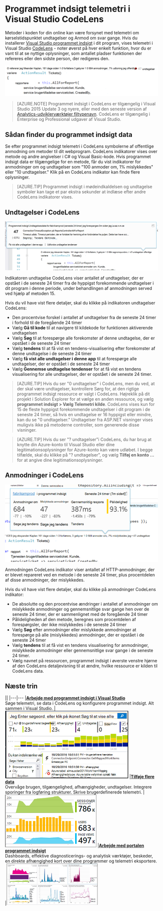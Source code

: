 <properties 
    pageTitle="Programmet indsigt telemetri i Visual Studio CodeLens | Microsoft Azure" 
    description="Hurtig adgang til dit program indsigt anmodningen og undtagelse telemetri med CodeLens i Visual Studio." 
    services="application-insights" 
    documentationCenter=".net"
    authors="numberbycolors" 
    manager="douge"/>

<tags 
    ms.service="application-insights" 
    ms.workload="tbd" 
    ms.tgt_pltfrm="ibiza" 
    ms.devlang="na" 
    ms.topic="get-started-article" 
    ms.date="08/30/2016" 
    ms.author="daviste"/>
    
# <a name="application-insights-telemetry-in-visual-studio-codelens"></a>Programmet indsigt telemetri i Visual Studio CodeLens

Metoder i koden for din online kan være forsynet med telemetri om kørselstidspunktet undtagelser og Anmod om svar gange. Hvis du installerer [Visual Studio programmet indsigt](app-insights-overview.md) i dit program, vises telemetri i Visual Studio [CodeLens](https://msdn.microsoft.com/library/dn269218.aspx) - noter øverst på hver enkelt funktion, hvor du er vant til at se nyttige oplysninger, som antallet pladser funktionen der refereres eller den sidste person, der redigeres den.

![CodeLens](./media/app-insights-visual-studio-codelens/codelens-overview.png)

> [AZURE.NOTE] Programmet indsigt i CodeLens er tilgængelig i Visual Studio 2015 Update 3 og nyere, eller med den seneste version af [Analytics-udviklerværktøjer filtypenavn](https://visualstudiogallery.msdn.microsoft.com/82367b81-3f97-4de1-bbf1-eaf52ddc635a). CodeLens er tilgængelig i Enterprise og Professional udgaver af Visual Studio.

## <a name="where-to-find-application-insights-data"></a>Sådan finder du programmet indsigt data

Se efter programmet indsigt telemetri i CodeLens symbolerne af offentlige anmodning om metoder til dit webprogram. CodeLens indikatorer vises over metode og andre angivelser i C# og Visual Basic-kode. Hvis programmet indsigt data er tilgængelige for en metode, får du vist indikatorer for anmodninger om og undtagelser som "100 anmoder om, 1% mislykkedes" eller "10 undtagelser." Klik på en CodeLens indikator kan finde flere oplysninger. 

> [AZURE.TIP] Programmet indsigt i mødeindkaldelsen og undtagelse symboler kan tage et par ekstra sekunder at indlæse efter andre CodeLens indikatorer vises.

## <a name="exceptions-in-codelens"></a>Undtagelser i CodeLens

![TBD](./media/app-insights-visual-studio-codelens/codelens-exceptions.png)

Indikatoren undtagelse CodeLens viser antallet af undtagelser, der er opstået i de seneste 24 timer fra de hyppigst forekommende undtagelser i dit program i denne periode, under behandlingen af anmodningen served ved hjælp af metoden 15.

Hvis du vil have vist flere detaljer, skal du klikke på indikatoren undtagelser CodeLens:

* Den procentvise forskel i antallet af undtagelser fra de seneste 24 timer i forhold til de foregående 24 timer
* Vælg **Gå til kode** til at navigere til kildekode for funktionen aktiverende undtagelsen
* Vælg **Søg** til at forespørge alle forekomster af denne undtagelse, der er opstået i de seneste 24 timer
* Vælg **tendens** til at få vist en tendens-visualisering efter forekomster af denne undtagelse i de seneste 24 timer
* Vælg **få vist alle undtagelser i denne app** til at forespørge alle undtagelser, der er opstået i de seneste 24 timer
* Vælg **Gennemse undtagelse tendenser** for at få vist en tendens visualisering for alle undtagelser, der er opstået i de seneste 24 timer. 

> [AZURE.TIP] Hvis du ser "0 undtagelser" i CodeLens, men du ved, at der skal være undtagelser, kontrollere Sørg for, at den rigtige programmet indsigt ressource er valgt i CodeLens. Højreklik på dit projekt i Solution Explorer for at vælge en anden ressource, og vælg **programmet indsigt > Vælg Telemetri kilde**. CodeLens vises kun for 15 de fleste hyppigst forekommende undtagelser i dit program i de seneste 24 timer, så hvis en undtagelse er 16 hyppigst eller mindre, kan du se "0 undtagelser." Undtagelser fra ASP.NET visninger vises muligvis ikke på metoderne controller, som genererede disse visninger.

> [AZURE.TIP] Hvis du ser "? undtagelser"i CodeLens, du har brug at knytte din Azure-konto til Visual Studio eller dine legitimationsoplysninger for Azure-konto kan være udløbet. I begge tilfælde, skal du klikke på "? undtagelser", og vælg **Tilføj en konto …** for at angive dine legitimationsoplysninger.

## <a name="requests-in-codelens"></a>Anmodninger i CodeLens

![TBD](./media/app-insights-visual-studio-codelens/codelens-requests.png)

Anmodningen CodeLens indikator viser antallet af HTTP-anmodninger, der er blevet repareret ved en metode i de seneste 24 timer, plus procentdelen af disse anmodninger, der mislykkedes.

Hvis du vil have vist flere detaljer, skal du klikke på anmodninger CodeLens indikator:

* De absolutte og den procentvise ændringer i antallet af anmodninger om mislykkede anmodninger og gennemsnitlige svar gange hen over de seneste 24 timer, der er sammenlignet med de foregående 24 timer
* Pålideligheden af den metode, beregnes som procentdelen af forespørgsler, der ikke mislykkedes i de seneste 24 timer
* Vælg **Søg** efter anmodninger eller mislykkede anmodninger at forespørge på alle (mislykkedes) anmodninger, der er opstået i de seneste 24 timer
* Vælg **tendens** til at få vist en tendens visualisering for anmodninger, mislykkede anmodninger eller gennemsnitlige svar gange i de seneste 24 timer.
* Vælg navnet på ressourcen, programmet indsigt i øverste venstre hjørne af den CodeLens detaljevisning til at ændre, hvilke ressource er kilden til CodeLens data.

## <a name="next"></a>Næste trin

||
|---|---
|**[Arbejde med programmet indsigt i Visual Studio](app-insights-visual-studio.md)**<br/>Søge telemetri, se data i CodeLens og konfigurere programmet indsigt. Alt sammen i Visual Studio. |![Højreklik på projektet, og vælg programmet indsigt søgning](./media/app-insights-visual-studio-codelens/34.png)
|**[Tilføje flere data](app-insights-asp-net-more.md)**<br/>Overvåge brugen, tilgængelighed, afhængigheder, undtagelser. Integrere sporinger fra logføring strukturer. Skrive brugerdefinerede telemetri. | ![Visual studio](./media/app-insights-visual-studio-codelens/64.png)
|**[Arbejde med portalen programmet indsigt](app-insights-dashboards.md)**<br/>Dashboards, effektive diagnosticerings- og analytisk værktøjer, beskeder, en direkte afhængighed kort over dine programmer og telemetri eksportere. |![Visual studio](./media/app-insights-visual-studio-codelens/62.png)
